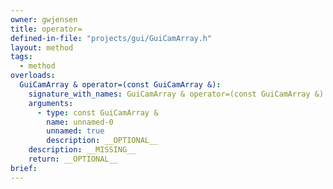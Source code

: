 ```yaml
---
owner: gwjensen
title: operator=
defined-in-file: "projects/gui/GuiCamArray.h"
layout: method
tags:
  - method
overloads:
  GuiCamArray & operator=(const GuiCamArray &):
    signature_with_names: GuiCamArray & operator=(const GuiCamArray &)
    arguments:
      - type: const GuiCamArray &
        name: unnamed-0
        unnamed: true
        description: __OPTIONAL__
    description: __MISSING__
    return: __OPTIONAL__
brief:
---
```

